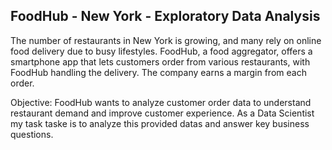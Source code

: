 ## FoodHub - New York  - Exploratory Data Analysis
The number of restaurants in New York is growing, and many rely on online food delivery due to busy lifestyles. FoodHub, a food aggregator, offers a smartphone app that lets customers order from various restaurants, with FoodHub handling the delivery. The company earns a margin from each order.

Objective: FoodHub wants to analyze customer order data to understand restaurant demand and improve customer experience. As a Data Scientist my task taske is to analyze this provided datas and answer key business questions.
